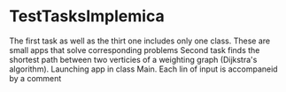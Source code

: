 # TestTasksImplemica
The first task as well as the thirt one includes only one class. These are small apps that solve corresponding problems
Second task finds the shortest path between two verticies of a weighting graph (Dijkstra's algorithm). Launching app in class Main. Each lin of input is accompaneid by a comment
